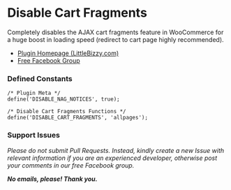 # Disable Cart Fragments

Completely disables the AJAX cart fragments feature in WooCommerce for a huge boost in loading speed (redirect to cart page highly recommended).

* [Plugin Homepage (LittleBizzy.com)](https://www.littlebizzy.com/plugins/disable-cart-fragments)
* [Free Facebook Group](https://www.facebook.com/groups/littlebizzy/)

### Defined Constants

    /* Plugin Meta */
    define('DISABLE_NAG_NOTICES', true);
    
    /* Disable Cart Fragments Functions */
    define('DISABLE_CART_FRAGMENTS', 'allpages');

### Support Issues

*Please do not submit Pull Requests. Instead, kindly create a new Issue with relevant information if you are an experienced developer, otherwise post your comments in our free Facebook group.*

***No emails, please! Thank you.***
